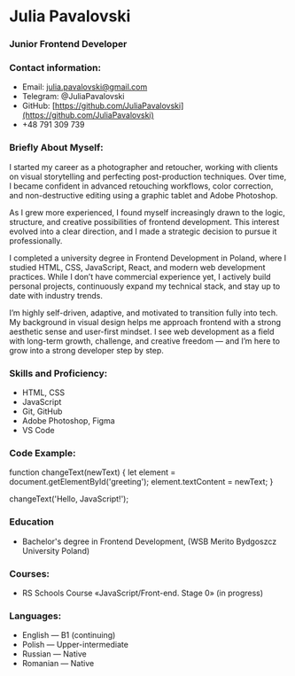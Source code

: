 # Julia Pavalovski

### **Junior Frontend Developer**

### **Contact information:**

- Email: [julia.pavalovski@gmail.com](mailto:julia.pavalovski@gmail.com)
- Telegram: @JuliaPavalovski
- GitHub: [https://github.com/JuliaPavalovski](https://github.com/JuliaPavalovski)
- +48 791 309 739

### **Briefly About Myself:**

I started my career as a photographer and retoucher, working with clients on visual storytelling and perfecting post-production techniques. Over time, I became confident in advanced retouching workflows, color correction, and non-destructive editing using a graphic tablet and Adobe Photoshop.

As I grew more experienced, I found myself increasingly drawn to the logic, structure, and creative possibilities of frontend development. This interest evolved into a clear direction, and I made a strategic decision to pursue it professionally.

I completed a university degree in Frontend Development in Poland, where I studied HTML, CSS, JavaScript, React, and modern web development practices. While I don’t have commercial experience yet, I actively build personal projects, continuously expand my technical stack, and stay up to date with industry trends.

I’m highly self-driven, adaptive, and motivated to transition fully into tech. My background in visual design helps me approach frontend with a strong aesthetic sense and user-first mindset. I see web development as a field with long-term growth, challenge, and creative freedom — and I’m here to grow into a strong developer step by step.

### **Skills and Proficiency:**

- HTML, CSS
- JavaScript
- Git, GitHub
- Adobe Photoshop, Figma
- VS Code

### **Code Example:**

function changeText(newText) {
  let element = document.getElementById('greeting');
  element.textContent = newText;
}

changeText('Hello, JavaScript!');

### **Education**

- Bachelor's degree in Frontend Development, (WSB Merito Bydgoszcz University Poland)

### **Courses:**

- RS Schools Course «JavaScript/Front-end. Stage 0» (in progress)

### **Languages:**

- English — B1 (continuing)
- Polish — Upper-intermediate
- Russian — Native
- Romanian — Native
